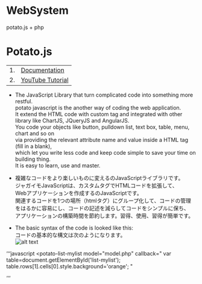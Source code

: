 # WebSystem
potato.js + php

# Potato.js 
|||
|----|---|
|1. | [Documentation](https://github.com/potatoscript/potato.js/wiki/2.-Documentation) | 
|2. | [YouTube Tutorial](https://github.com/potatoscript/potato.js/wiki/3.-YouTube-Tutorial)|
 
 * The JavaScript Library that turn complicated code into something more restful.\
 potato javascript is the another way of coding the web application.\
 It extend the HTML code with custom tag and integrated with other library like ChartJS, JQueryJS and AngularJS.\
 You code your objects like button, pulldown list, text box, table, menu, chart and so on\
 via providing the relevant attribute name and value inside a HTML tag (fill in a blank),\
 which let you write less code and keep code simple to save your time on building thing.\
 It is easy to learn, use and master.


* 複雑なコードをより楽しいものに変えるのJavaScriptライブラリです。\
ジャガイモJavaScriptは、カスタムタグでHTMLコードを拡張して、\
Webアプリケーションを作成するのJavaScriptです。\
関連するコードを1つの場所（htmlタグ）にグループ化して、コードの管理\
をはるかに容易にし、コードの記述を減らしてコードをシンプルに保ち、\
アプリケーションの構築時間を節約します。習得、使用、習得が簡単です。

* The basic syntax of the code is looked like this:\
コードの基本的な構文は次のようになります。\
![alt text](https://potatoscript.github.io/homepage/potato-syntax.gif "Basic syntax")


‘‘‘javascript
<potato-list-mylist
    model="model.php"
    callback="
       var table=document.getElementById('list-mylist');
       table.rows[1].cells[0].style.background='orange';
    "
  >
  </potato-list-mylist>
‘‘‘



